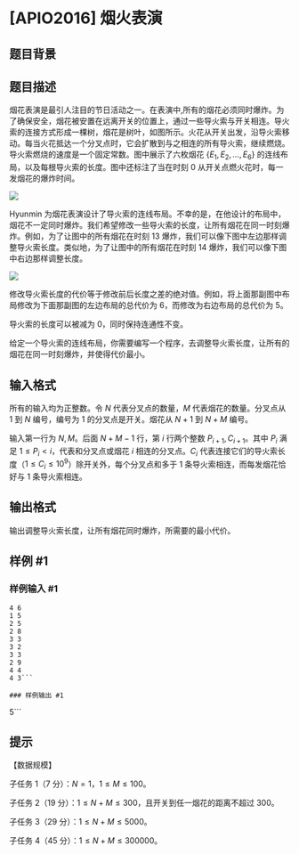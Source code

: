 # [APIO2016] 烟火表演

## 题目背景



## 题目描述

烟花表演是最引人注目的节日活动之一。在表演中,所有的烟花必须同时爆炸。为了确保安全，烟花被安置在远离开关的位置上，通过一些导火索与开关相连。导火索的连接方式形成一棵树，烟花是树叶，如图所示。火花从开关出发，沿导火索移动。每当火花抵达一个分叉点时，它会扩散到与之相连的所有导火索，继续燃烧。导火索燃烧的速度是一个固定常数。图中展示了六枚烟花 $\{E_1, E_2, \dots, E_6\}$ 的连线布局，以及每根导火索的长度。图中还标注了当在时刻 $0$ 从开关点燃火花时，每一发烟花的爆炸时间。


 ![](https://cdn.luogu.com.cn/upload/pic/4429.png) 

Hyunmin 为烟花表演设计了导火索的连线布局。不幸的是，在他设计的布局中，烟花不一定同时爆炸。我们希望修改一些导火索的长度，让所有烟花在同一时刻爆炸。例如，为了让图中的所有烟花在时刻 $13$ 爆炸，我们可以像下图中左边那样调整导火索长度。类似地，为了让图中的所有烟花在时刻 $14$ 爆炸，我们可以像下图中右边那样调整长度。

 ![](https://cdn.luogu.com.cn/upload/pic/4430.png) 

修改导火索长度的代价等于修改前后长度之差的绝对值。例如，将上面那副图中布局修改为下面那副图的左边布局的总代价为 $6$，而修改为右边布局的总代价为 $5$。

导火索的长度可以被减为 $0$，同时保持连通性不变。

给定一个导火索的连线布局，你需要编写一个程序，去调整导火索长度，让所有的烟花在同一时刻爆炸，并使得代价最小。


## 输入格式

所有的输入均为正整数。令 $N$ 代表分叉点的数量，$M$ 代表烟花的数量。分叉点从 $1$ 到 $N$ 编号，编号为 $1$ 的分叉点是开关。烟花从 $N + 1$ 到 $N + M$ 编号。

输入第一行为 $N, M$。后面 $N + M - 1$ 行，第 $i$ 行两个整数 $P_{i + 1}, C_{i + 1}$。其中 $P_i$ 满足 $1 \leq P_i < i$，代表和分叉点或烟花 $i$ 相连的分叉点。$C_i$ 代表连接它们的导火索长度（$1 \leq C_i \leq 10^9$）除开关外，每个分叉点和多于 $1$ 条导火索相连，而每发烟花恰好与 $1$ 条导火索相连。


## 输出格式

输出调整导火索长度，让所有烟花同时爆炸，所需要的最小代价。


## 样例 #1

### 样例输入 #1
```
4 6
1 5
2 5
2 8
3 3
3 2
3 3
2 9
4 4
4 3```

### 样例输出 #1

```
5```

## 提示

【数据规模】

子任务 1（7 分）：$N = 1$，$1 \leq M \leq 100$。

子任务 2（19 分）：$1 \leq N+M \leq 300$，且开关到任一烟花的距离不超过 $300$。

子任务 3（29 分）：$1 \leq N+M \leq 5000$。

子任务 4（45 分）：$1 \leq N+M \leq 300000$。

